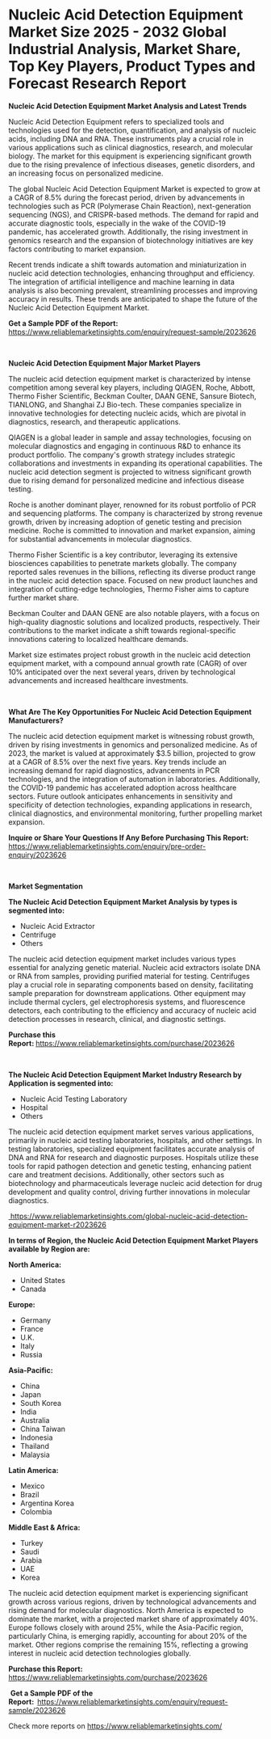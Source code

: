 <p><h1>Nucleic Acid Detection Equipment Market Size 2025 - 2032 Global Industrial Analysis, Market Share, Top Key Players, Product Types and Forecast Research Report</h1></p><p><strong>Nucleic Acid Detection Equipment Market Analysis and Latest Trends</strong></p>
<p><p>Nucleic Acid Detection Equipment refers to specialized tools and technologies used for the detection, quantification, and analysis of nucleic acids, including DNA and RNA. These instruments play a crucial role in various applications such as clinical diagnostics, research, and molecular biology. The market for this equipment is experiencing significant growth due to the rising prevalence of infectious diseases, genetic disorders, and an increasing focus on personalized medicine.</p><p>The global Nucleic Acid Detection Equipment Market is expected to grow at a CAGR of 8.5% during the forecast period, driven by advancements in technologies such as PCR (Polymerase Chain Reaction), next-generation sequencing (NGS), and CRISPR-based methods. The demand for rapid and accurate diagnostic tools, especially in the wake of the COVID-19 pandemic, has accelerated growth. Additionally, the rising investment in genomics research and the expansion of biotechnology initiatives are key factors contributing to market expansion.</p><p>Recent trends indicate a shift towards automation and miniaturization in nucleic acid detection technologies, enhancing throughput and efficiency. The integration of artificial intelligence and machine learning in data analysis is also becoming prevalent, streamlining processes and improving accuracy in results. These trends are anticipated to shape the future of the Nucleic Acid Detection Equipment Market.</p></p>
<p><strong>Get a Sample PDF of the Report:&nbsp;</strong> <a href="https://www.reliablemarketinsights.com/enquiry/request-sample/2023626?utm_campaign=2204&utm_medium=2&utm_source=Github&utm_content=ia&utm_term=29032025&utm_id=nucleic-acid-detection-equipment">https://www.reliablemarketinsights.com/enquiry/request-sample/2023626</a></p>
<p>&nbsp;</p>
<p><strong>Nucleic Acid Detection Equipment Major Market Players</strong></p>
<p><p>The nucleic acid detection equipment market is characterized by intense competition among several key players, including QIAGEN, Roche, Abbott, Thermo Fisher Scientific, Beckman Coulter, DAAN GENE, Sansure Biotech, TIANLONG, and Shanghai ZJ Bio-tech. These companies specialize in innovative technologies for detecting nucleic acids, which are pivotal in diagnostics, research, and therapeutic applications.</p><p>QIAGEN is a global leader in sample and assay technologies, focusing on molecular diagnostics and engaging in continuous R&D to enhance its product portfolio. The company's growth strategy includes strategic collaborations and investments in expanding its operational capabilities. The nucleic acid detection segment is projected to witness significant growth due to rising demand for personalized medicine and infectious disease testing.</p><p>Roche is another dominant player, renowned for its robust portfolio of PCR and sequencing platforms. The company is characterized by strong revenue growth, driven by increasing adoption of genetic testing and precision medicine. Roche is committed to innovation and market expansion, aiming for substantial advancements in molecular diagnostics.</p><p>Thermo Fisher Scientific is a key contributor, leveraging its extensive biosciences capabilities to penetrate markets globally. The company reported sales revenues in the billions, reflecting its diverse product range in the nucleic acid detection space. Focused on new product launches and integration of cutting-edge technologies, Thermo Fisher aims to capture further market share.</p><p>Beckman Coulter and DAAN GENE are also notable players, with a focus on high-quality diagnostic solutions and localized products, respectively. Their contributions to the market indicate a shift towards regional-specific innovations catering to localized healthcare demands.</p><p>Market size estimates project robust growth in the nucleic acid detection equipment market, with a compound annual growth rate (CAGR) of over 10% anticipated over the next several years, driven by technological advancements and increased healthcare investments.</p></p>
<p>&nbsp;</p>
<p><strong>What Are The Key Opportunities For Nucleic Acid Detection Equipment Manufacturers?</strong></p>
<p><p>The nucleic acid detection equipment market is witnessing robust growth, driven by rising investments in genomics and personalized medicine. As of 2023, the market is valued at approximately $3.5 billion, projected to grow at a CAGR of 8.5% over the next five years. Key trends include an increasing demand for rapid diagnostics, advancements in PCR technologies, and the integration of automation in laboratories. Additionally, the COVID-19 pandemic has accelerated adoption across healthcare sectors. Future outlook anticipates enhancements in sensitivity and specificity of detection technologies, expanding applications in research, clinical diagnostics, and environmental monitoring, further propelling market expansion.</p></p>
<p><strong>Inquire or Share Your Questions If Any Before Purchasing This Report:</strong> <a href="https://www.reliablemarketinsights.com/enquiry/pre-order-enquiry/2023626?utm_campaign=2204&utm_medium=2&utm_source=Github&utm_content=ia&utm_term=29032025&utm_id=nucleic-acid-detection-equipment">https://www.reliablemarketinsights.com/enquiry/pre-order-enquiry/2023626</a></p>
<p>&nbsp;</p>
<p><strong>Market Segmentation</strong></p>
<p><strong>The Nucleic Acid Detection Equipment Market Analysis by types is segmented into:</strong></p>
<p><ul><li>Nucleic Acid Extractor</li><li>Centrifuge</li><li>Others</li></ul></p>
<p><p>The nucleic acid detection equipment market includes various types essential for analyzing genetic material. Nucleic acid extractors isolate DNA or RNA from samples, providing purified material for testing. Centrifuges play a crucial role in separating components based on density, facilitating sample preparation for downstream applications. Other equipment may include thermal cyclers, gel electrophoresis systems, and fluorescence detectors, each contributing to the efficiency and accuracy of nucleic acid detection processes in research, clinical, and diagnostic settings.</p></p>
<p><strong>Purchase this Report:&nbsp;</strong><a href="https://www.reliablemarketinsights.com/purchase/2023626?utm_campaign=2204&utm_medium=2&utm_source=Github&utm_content=ia&utm_term=29032025&utm_id=nucleic-acid-detection-equipment">https://www.reliablemarketinsights.com/purchase/2023626</a></p>
<p>&nbsp;</p>
<p><strong>The Nucleic Acid Detection Equipment Market Industry Research by Application is segmented into:</strong></p>
<p><ul><li>Nucleic Acid Testing Laboratory</li><li>Hospital</li><li>Others</li></ul></p>
<p><p>The nucleic acid detection equipment market serves various applications, primarily in nucleic acid testing laboratories, hospitals, and other settings. In testing laboratories, specialized equipment facilitates accurate analysis of DNA and RNA for research and diagnostic purposes. Hospitals utilize these tools for rapid pathogen detection and genetic testing, enhancing patient care and treatment decisions. Additionally, other sectors such as biotechnology and pharmaceuticals leverage nucleic acid detection for drug development and quality control, driving further innovations in molecular diagnostics.</p></p>
<p><a href="https://www.reliablemarketinsights.com/global-nucleic-acid-detection-equipment-market-r2023626?utm_campaign=2204&utm_medium=2&utm_source=Github&utm_content=ia&utm_term=29032025&utm_id=nucleic-acid-detection-equipment">&nbsp;https://www.reliablemarketinsights.com/global-nucleic-acid-detection-equipment-market-r2023626</a></p>
<p><strong>In terms of Region, the Nucleic Acid Detection Equipment Market Players available by Region are:</strong></p>
<p>
    <p> <strong> North America: </strong>
        <ul>
            <li>United States</li>
            <li>Canada</li>
        </ul>
        </p> 
    <p> <strong> Europe: </strong>
        <ul>
            <li>Germany</li>
            <li>France</li>
            <li>U.K.</li>
            <li>Italy</li>
            <li>Russia</li>
        </ul>
        </p> 
    <p> <strong> Asia-Pacific: </strong>
        <ul>
            <li>China</li>
            <li>Japan</li>
            <li>South Korea</li>
            <li>India</li>
            <li>Australia</li>
            <li>China Taiwan</li>
            <li>Indonesia</li>
            <li>Thailand</li>
            <li>Malaysia</li>
        </ul>
        </p> 
    <p> <strong> Latin America: </strong>
        <ul>
            <li>Mexico</li>
            <li>Brazil</li>
            <li>Argentina Korea</li>
            <li>Colombia</li>
        </ul>
        </p> 
    <p> <strong> Middle East & Africa: </strong>
        <ul>
            <li>Turkey</li>
            <li>Saudi</li>
            <li>Arabia</li>
            <li>UAE</li>
            <li>Korea</li>
        </ul>
    </p>
    </p>
<p><p>The nucleic acid detection equipment market is experiencing significant growth across various regions, driven by technological advancements and rising demand for molecular diagnostics. North America is expected to dominate the market, with a projected market share of approximately 40%. Europe follows closely with around 25%, while the Asia-Pacific region, particularly China, is emerging rapidly, accounting for about 20% of the market. Other regions comprise the remaining 15%, reflecting a growing interest in nucleic acid detection technologies globally.</p></p>
<p><strong>Purchase this Report: </strong><a href="https://www.reliablemarketinsights.com/purchase/2023626?utm_campaign=2204&utm_medium=2&utm_source=Github&utm_content=ia&utm_term=29032025&utm_id=nucleic-acid-detection-equipment">https://www.reliablemarketinsights.com/purchase/2023626</a></p>
<p>&nbsp;<strong>Get a Sample PDF of the Report:&nbsp;&nbsp;</strong><a href="https://www.reliablemarketinsights.com/enquiry/request-sample/2023626?utm_campaign=2204&utm_medium=2&utm_source=Github&utm_content=ia&utm_term=29032025&utm_id=nucleic-acid-detection-equipment">https://www.reliablemarketinsights.com/enquiry/request-sample/2023626</a></p>
<p><strong></strong></p>
<p>Check more reports on <a href="https://www.reliablemarketinsights.com/?utm_campaign=2204&utm_medium=2&utm_source=Github&utm_content=ia&utm_term=29032025&utm_id=nucleic-acid-detection-equipment">https://www.reliablemarketinsights.com/</a></p>